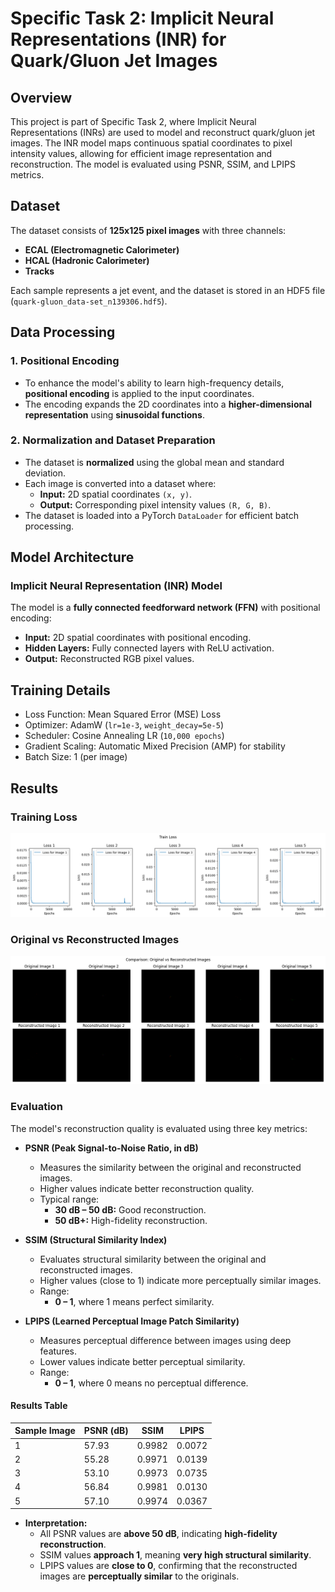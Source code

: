 # Specific Task 2: Implicit Neural Representations (INR) for Quark/Gluon Jet Images

## Overview
This project is part of Specific Task 2, where Implicit Neural Representations (INRs) are used to model and reconstruct quark/gluon jet images. The INR model maps continuous spatial coordinates to pixel intensity values, allowing for efficient image representation and reconstruction. The model is evaluated using PSNR, SSIM, and LPIPS metrics.

## Dataset
The dataset consists of **125x125 pixel images** with three channels:
- **ECAL (Electromagnetic Calorimeter)**
- **HCAL (Hadronic Calorimeter)**
- **Tracks**

Each sample represents a jet event, and the dataset is stored in an HDF5 file (`quark-gluon_data-set_n139306.hdf5`).

## Data Processing

### 1. Positional Encoding
- To enhance the model's ability to learn high-frequency details, **positional encoding** is applied to the input coordinates.
- The encoding expands the 2D coordinates into a **higher-dimensional representation** using **sinusoidal functions**.

### 2. Normalization and Dataset Preparation
- The dataset is **normalized** using the global mean and standard deviation.
- Each image is converted into a dataset where:
  - **Input:** 2D spatial coordinates `(x, y)`.
  - **Output:** Corresponding pixel intensity values `(R, G, B)`.
- The dataset is loaded into a PyTorch `DataLoader` for efficient batch processing.

## Model Architecture

### Implicit Neural Representation (INR) Model
The model is a **fully connected feedforward network (FFN)** with positional encoding:
- **Input:** 2D spatial coordinates with positional encoding.
- **Hidden Layers:** Fully connected layers with ReLU activation.
- **Output:** Reconstructed RGB pixel values.

## Training Details

- Loss Function: Mean Squared Error (MSE) Loss  
- Optimizer: AdamW (`lr=1e-3`, `weight_decay=5e-5`)  
- Scheduler: Cosine Annealing LR (`10,000 epochs`)  
- Gradient Scaling: Automatic Mixed Precision (AMP) for stability  
- Batch Size: 1 (per image)  

## Results

### Training Loss
![Loss Curve](curve.png)

### Original vs Reconstructed Images
![Original vs Reconstructed](compare.png)

### Evaluation
The model's reconstruction quality is evaluated using three key metrics:

- **PSNR (Peak Signal-to-Noise Ratio, in dB)**
  - Measures the similarity between the original and reconstructed images.
  - Higher values indicate better reconstruction quality.
  - Typical range:
    - **30 dB – 50 dB:** Good reconstruction.
    - **50 dB+:** High-fidelity reconstruction.

- **SSIM (Structural Similarity Index)**
  - Evaluates structural similarity between the original and reconstructed images.
  - Higher values (close to 1) indicate more perceptually similar images.
  - Range:
    - **0 – 1**, where 1 means perfect similarity.

- **LPIPS (Learned Perceptual Image Patch Similarity)**
  - Measures perceptual difference between images using deep features.
  - Lower values indicate better perceptual similarity.
  - Range:
    - **0 – 1**, where 0 means no perceptual difference.

#### Results Table
| Sample Image | PSNR (dB) | SSIM | LPIPS |
|-------------|-----------|------|--------|
| 1           | 57.93     | 0.9982 | 0.0072 |
| 2           | 55.28     | 0.9971 | 0.0139 |
| 3           | 53.10     | 0.9973 | 0.0735 |
| 4           | 56.84     | 0.9981 | 0.0130 |
| 5           | 57.10     | 0.9974 | 0.0367 |

- **Interpretation:**
  - All PSNR values are **above 50 dB**, indicating **high-fidelity reconstruction**.
  - SSIM values **approach 1**, meaning **very high structural similarity**.
  - LPIPS values are **close to 0**, confirming that the reconstructed images are **perceptually similar** to the originals.


